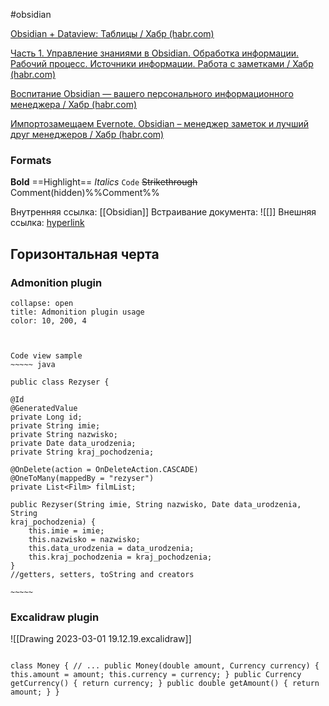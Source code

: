 #obsidian

[Obsidian + Dataview: Таблицы / Хабр (habr.com)](https://habr.com/ru/post/710356/)

[Часть 1. Управление знаниями в Obsidian. Обработка информации. Рабочий процесс. Источники информации. Работа с заметками / Хабр (habr.com)](https://habr.com/ru/post/710508/)

[Воспитание Obsidian — вашего персонального информационного менеджера / Хабр (habr.com)](https://habr.com/ru/company/macloud/blog/560776/)

[Импортозамещаем Evernote. Obsidian – менеджер заметок и лучший друг менеджеров / Хабр (habr.com)](https://habr.com/ru/company/ru_mts/blog/705572/)

### Formats

**Bold**
==Highlight==
*Italics*
`Code`
~~Strikethrough~~
Comment(hidden)%%Comment%%

Внутренняя ссылка:
[[Obsidian]]
Встраивание документа: ![[]]
Внешняя ссылка:
[hyperlink](https://github.com/malykhin-sergei/obsidian-howto)


Горизонтальная черта
---


### Admonition plugin

```ad-hint
collapse: open
title: Admonition plugin usage 
color: 10, 200, 4



Code view sample 
~~~~~ java

public class Rezyser {

@Id
@GeneratedValue
private Long id;
private String imie;
private String nazwisko;
private Date data_urodzenia;
private String kraj_pochodzenia;

@OnDelete(action = OnDeleteAction.CASCADE)
@OneToMany(mappedBy = "rezyser")
private List<Film> filmList;

public Rezyser(String imie, String nazwisko, Date data_urodzenia, String 
kraj_pochodzenia) {
    this.imie = imie;
    this.nazwisko = nazwisko;
    this.data_urodzenia = data_urodzenia;
    this.kraj_pochodzenia = kraj_pochodzenia;
}
//getters, setters, toString and creators

~~~~~

```


### Excalidraw plugin 

![[Drawing 2023-03-01 19.12.19.excalidraw]]


~~~~

class Money { // ... public Money(double amount, Currency currency) { this.amount = amount; this.currency = currency; } public Currency getCurrency() { return currency; } public double getAmount() { return amount; } }

~~~~
